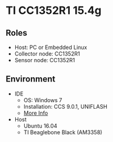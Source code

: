 TI CC1352R1 15.4g
===  

Roles
---
- Host: PC or Embedded Linux
- Collector node: CC1352R1
- Sensor node: CC1352R1

Environment
---   
- IDE
  - OS: Windows 7
  - Installation: CCS 9.0.1, UNIFLASH
  - [More Info]()
- Host
  - Ubuntu 16.04
  - TI Beaglebone Black (AM3358)



